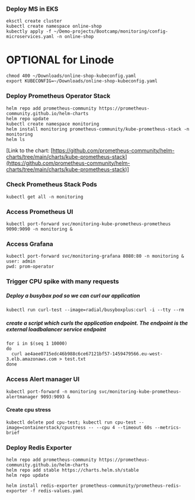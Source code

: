 ### Deploy MS in EKS

[](https://github.com/glenleach/nodejs-eks-monitoring/tree/master#deploy-ms-in-eks)

```
eksctl create cluster
kubectl create namespace online-shop
kubectly apply -f ~/Demo-projects/Bootcamp/monitoring/config-microservices.yaml -n online-shop
```

# OPTIONAL for Linode

[](https://github.com/glenleach/nodejs-eks-monitoring/tree/master#optional-for-linode)

```
chmod 400 ~/Downloads/online-shop-kubeconfig.yaml
export KUBECONFIG=~/Downloads/online-shop-kubeconfig.yaml
```

### Deploy Prometheus Operator Stack

[](https://github.com/glenleach/nodejs-eks-monitoring/tree/master#deploy-prometheus-operator-stack)

```
helm repo add prometheus-community https://prometheus-community.github.io/helm-charts
helm repo update
kubectl create namespace monitoring
helm install monitoring prometheus-community/kube-prometheus-stack -n monitoring
helm ls
```

[Link to the chart: [https://github.com/prometheus-community/helm-charts/tree/main/charts/kube-prometheus-stack](https://github.com/prometheus-community/helm-charts/tree/main/charts/kube-prometheus-stack)]

### Check Prometheus Stack Pods

[](https://github.com/glenleach/nodejs-eks-monitoring/tree/master#check-prometheus-stack-pods)

```
kubectl get all -n monitoring
```

### Access Prometheus UI

[](https://github.com/glenleach/nodejs-eks-monitoring/tree/master#access-prometheus-ui)

```
kubectl port-forward svc/monitoring-kube-prometheus-prometheus 9090:9090 -n monitoring &
```

### Access Grafana

[](https://github.com/glenleach/nodejs-eks-monitoring/tree/master#access-grafana)

```
kubectl port-forward svc/monitoring-grafana 8080:80 -n monitoring &
user: admin
pwd: prom-operator
```

### Trigger CPU spike with many requests

[](https://github.com/glenleach/nodejs-eks-monitoring/tree/master#trigger-cpu-spike-with-many-requests)

##### Deploy a busybox pod so we can curl our application

[](https://github.com/glenleach/nodejs-eks-monitoring/tree/master#deploy-a-busybox-pod-so-we-can-curl-our-application)

```
kubectl run curl-test --image=radial/busyboxplus:curl -i --tty --rm
```

##### create a script which curls the application endpoint. The endpoint is the external loadbalancer service endpoint

[](https://github.com/glenleach/nodejs-eks-monitoring/tree/master#create-a-script-which-curls-the-application-endpoint-the-endpoint-is-the-external-loadbalancer-service-endpoint)

```
for i in $(seq 1 10000)
do
  curl ae4aee0715edc46b988c6ce67121bf57-1459479566.eu-west-3.elb.amazonaws.com > test.txt
done
```

### Access Alert manager UI

[](https://github.com/glenleach/nodejs-eks-monitoring/tree/master#access-alert-manager-ui)

```
kubectl port-forward -n monitoring svc/monitoring-kube-prometheus-alertmanager 9093:9093 &
```

#### Create cpu stress

[](https://github.com/glenleach/nodejs-eks-monitoring/tree/master#create-cpu-stress)

```
kubectl delete pod cpu-test; kubectl run cpu-test --image=containerstack/cpustress -- --cpu 4 --timeout 60s --metrics-brief
```

### Deploy Redis Exporter

[](https://github.com/glenleach/nodejs-eks-monitoring/tree/master#deploy-redis-exporter)

```
helm repo add prometheus-community https://prometheus-community.github.io/helm-charts
helm repo add stable https://charts.helm.sh/stable
helm repo update

helm install redis-exporter prometheus-community/prometheus-redis-exporter -f redis-values.yaml
```
